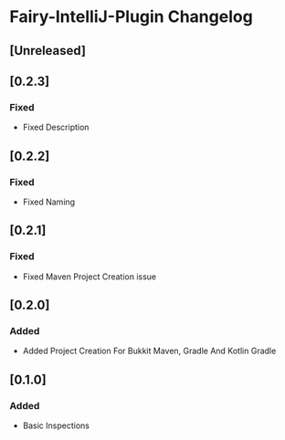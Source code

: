 <!-- Keep a Changelog guide -> https://keepachangelog.com -->

# Fairy-IntelliJ-Plugin Changelog

## [Unreleased]

## [0.2.3]
### Fixed
- Fixed Description

## [0.2.2]
### Fixed
- Fixed Naming

## [0.2.1]
### Fixed
- Fixed Maven Project Creation issue

## [0.2.0]
### Added
- Added Project Creation For Bukkit Maven, Gradle And Kotlin Gradle

## [0.1.0]
### Added
- Basic Inspections
